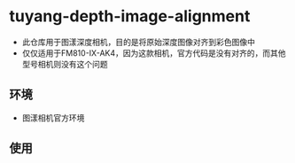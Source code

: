 # tuyang-depth-image-alignment
- 此仓库用于图漾深度相机，目的是将原始深度图像对齐到彩色图像中
- 仅仅适用于FM810-IX-AK4，因为这款相机，官方代码是没有对齐的，而其他型号相机则没有这个问题

## 环境
- 图漾相机官方环境

## 使用